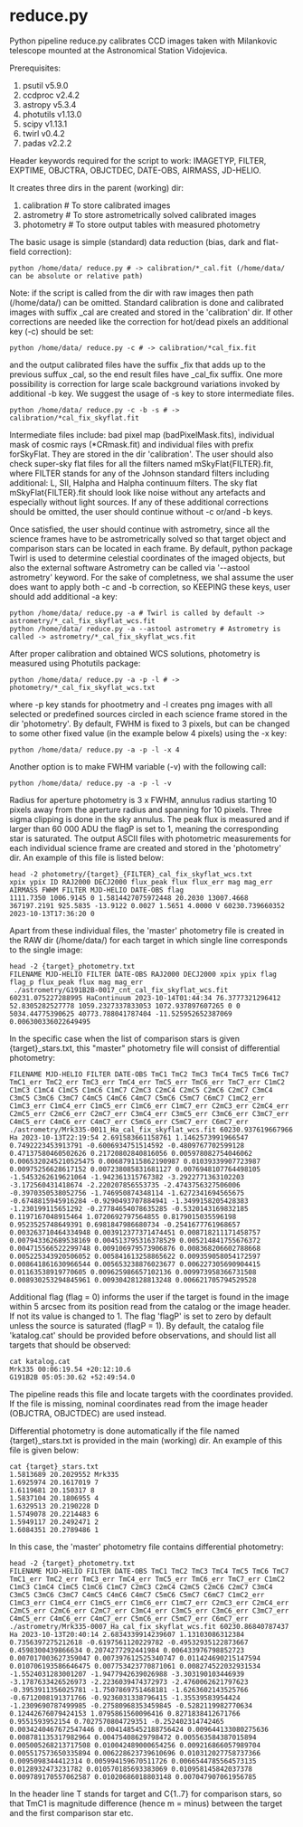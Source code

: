 # reduce.py

Python pipeline reduce.py calibrates CCD images taken with Milankovic telescope mounted at the Astronomical Station Vidojevica. 

Prerequisites:
1. psutil v5.9.0
2. ccdproc v2.4.2
3. astropy v5.3.4
4. photutils v1.13.0
5. scipy v1.13.1
6. twirl v0.4.2
7. padas v2.2.2

Header keywords required for the script to work: IMAGETYP, FILTER, EXPTIME, OBJCTRA, OBJCTDEC, DATE-OBS, AIRMASS, JD-HELIO.

It creates three dirs in the parent (working) dir: 

 1. calibration # To store calibrated images
 2. astrometry # To store astrometrically solved calibrated images
 3. photometry # To store output tables with measured photometry
 
 The basic usage is simple (standard) data reduction (bias, dark and flat-field correction):

    python /home/data/ reduce.py # -> calibration/*_cal.fit (/home/data/ can be absolute or relative path)

Note: if the script is called from the dir with raw images then path (/home/data/) can be omitted. Standard calibration is done and calibrated images with suffix _cal are created and stored in the 'calibration' dir. If other corrections are needed like the correction for hot/dead pixels an additional key (-c) should be set:

    python /home/data/ reduce.py -c # -> calibration/*cal_fix.fit

and the output calibrated files have the suffix _fix that adds up to the previous suffux _cal, so the end result files have _cal_fix suffix.
One more possibility is correction for large scale background variations invoked by additional -b key. We suggest the usage of -s key to store intermediate files.

    python /home/data/ reduce.py -c -b -s # -> calibration/*cal_fix_skyflat.fit

Intermediate files include: bad pixel map (badPixelMask.fits), individual mask of cosmic rays (*CRmask.fit) and individual files with prefix forSkyFlat. They are stored in the dir 'calibration'. The user should also check super-sky flat files for all the filters named mSkyFlat{FILTER}.fit, where FILTER stands for any of the Johnson standard filters including additional: L, SII, Halpha and Halpha continuum filters. The sky flat mSkyFlat{FILTER}.fit should look like noise without any artefacts and especially without light sources. If any of these additional corrections should be omitted, the user should continue without -c or/and -b keys.

Once satisfied, the user should continue with astrometry, since all the science frames have to be astrometrically solved so that target object and comparison stars can be located in each frame. By default, python package Twirl is used to determine celestial coordinates of the imaged objects, but also the external software Astrometry can be called via '--astool astrometry' keyword. For the sake of completness, we shal assume the user does want to apply both -c and -b correction, so KEEPING these keys, user should add additional -a key:

    python /home/data/ reduce.py -a # Twirl is called by default -> astrometry/*_cal_fix_skyflat_wcs.fit
    python /home/data/ reduce.py -a --astool astrometry # Astrometry is called -> astrometry/*_cal_fix_skyflat_wcs.fit

After proper calibration and obtained WCS solutions, photometry is measured using Photutils package:

    python /home/data/ reduce.py -a -p -l # -> photometry/*_cal_fix_skyflat_wcs.txt

where -p key stands for phootmetry and -l creates png images with all selected or predefined sources circled in each science frame stored in the dir 'photometry'. By default, FWHM is fixed to 3 pixels, but can be changed to some other fixed value (in the example below 4 pixels) using the -x key:

    python /home/data/ reduce.py -a -p -l -x 4

Another option is to make FWHM variable (-v) with the following call:

    python /home/data/ reduce.py -a -p -l -v 

Radius for aperture photometry is 3 x FWHM, annulus radius starting 10 pixels away from the aperture radius and spanning for 10 pixels. Three sigma clipping is done in the sky annulus. The peak flux is measured and if larger than 60 000 ADU the flagP is set to 1, meaning the corresponding star is saturated. The output ASCII files with photometric measurements for each individual science frame are created and stored in the 'photometry' dir. An example of this file is listed below:

    head -2 photometry/{target}_{FILTER}_cal_fix_skyflat_wcs.txt     
    xpix ypix ID RAJ2000 DECJ2000 flux_peak flux flux_err mag mag_err AIRMASS FWHM FILTER MJD-HELIO DATE-OBS flag
    1111.7350 1006.9145 0 1.5814427075972448 20.2030 13007.4668 367197.2191 925.5835 -13.9122 0.0027 1.5651 4.0000 V 60230.739660352 2023-10-13T17:36:20 0

Apart from these individual files, the 'master' photometry file is created in the RAW dir (/home/data/) for each target in which single line corresponds to the single image:

    head -2 {target}_photometry.txt
    FILENAME MJD-HELIO FILTER DATE-OBS RAJ2000 DECJ2000 xpix ypix flag flag_p flux_peak flux mag mag_err    
     ./astrometry/G191B2B-0017_cnt_cal_fix_skyflat_wcs.fit 60231.075227288995 HaContinuum 2023-10-14T01:44:34 76.3777321296412 52.8305282527778 1059.2327337833053 1072.937897607265 0 0 5034.44775390625 40773.788041787404 -11.525952652387069 0.006300336022649495 

In the specific case when the list of comparison stars is given {target}_stars.txt, this "master" photometry file will consist of differential photometry:

    FILENAME MJD-HELIO FILTER DATE-OBS TmC1 TmC2 TmC3 TmC4 TmC5 TmC6 TmC7 TmC1_err TmC2_err TmC3_err TmC4_err TmC5_err TmC6_err TmC7_err C1mC2 C1mC3 C1mC4 C1mC5 C1mC6 C1mC7 C2mC3 C2mC4 C2mC5 C2mC6 C2mC7 C3mC4 C3mC5 C3mC6 C3mC7 C4mC5 C4mC6 C4mC7 C5mC6 C5mC7 C6mC7 C1mC2_err C1mC3_err C1mC4_err C1mC5_err C1mC6_err C1mC7_err C2mC3_err C2mC4_err C2mC5_err C2mC6_err C2mC7_err C3mC4_err C3mC5_err C3mC6_err C3mC7_err C4mC5_err C4mC6_err C4mC7_err C5mC6_err C5mC7_err C6mC7_err 
    ./astrometry/Mrk335-0011_Ha_cal_fix_skyflat_wcs.fit 60230.937619667966 Ha 2023-10-13T22:19:54 2.691583661158761 1.1462573991966547 0.7492223453913791 -0.6006934751514592 -0.4809767702599128 0.47137580460502626 0.21720802840816056 0.005978082754046062 0.0065320245210525475 0.006879115862190987 0.01039339907723987 0.00975256628617152 0.007238085831681127 0.0076948107764498105 -1.5453262619621064 -1.942361315767382 -3.2922771363102203 -3.172560431418674 -2.220207856553735 -2.4743756327506006 -0.3970350538052756 -1.746950874348114 -1.6272341694565675 -0.6748815945916284 -0.9290493707884941 -1.3499158205428383 -1.230199115651292 -0.27784654078635285 -0.5320143169832185 0.1197167048915464 1.0720692797564855 0.8179015035596198 0.9523525748649391 0.6981847986680734 -0.2541677761968657 0.003263710464334948 0.003912377371474451 0.008718211171458757 0.007943362689538169 0.004513795316378529 0.005214841755676372 0.004715566522299748 0.009106979573906876 0.008368206602788668 0.005225343920506052 0.005841613258865622 0.009359058054172597 0.008641861630966544 0.005653238876023677 0.006227305690904415 0.01163538919770605 0.009625986657102136 0.009973958366731508 0.008930253294845961 0.00930428128813248 0.006621705794529528 

Additional flag (flag = 0) informs the user if the target is found in the image within 5 arcsec from its position read from the catalog or the image header. If not its value is changed to 1. The flag 'flagP' is set to zero by default unless the source is saturated (flagP = 1). By default, the catalog file 'katalog.cat' should be provided before observations, and should list all targets that should be observed:

    cat katalog.cat
    Mrk335 00:06:19.54 +20:12:10.6
    G191B2B 05:05:30.62 +52:49:54.0

The pipeline reads this file and locate targets with the coordinates provided. If the file is missing, nominal coordinates read from the image header (OBJCTRA, OBJCTDEC) are used instead.

Differential photometry is done automatically if the file named {target}_stars.txt is provided in the main (working) dir. An example of this file is given below:

    cat {target}_stars.txt
    1.5813689 20.2029552 Mrk335
    1.6925974 20.1617019 7
    1.6119681 20.150317 8
    1.5837104 20.1806955 4
    1.6329513 20.2190228 D
    1.5749078 20.2214483 6
    1.5949117 20.2492471 2
    1.6084351 20.2789486 1

In this case, the 'master' photometry file contains differential photometry:

    head -2 {target}_photometry.txt
    FILENAME MJD-HELIO FILTER DATE-OBS TmC1 TmC2 TmC3 TmC4 TmC5 TmC6 TmC7 TmC1_err TmC2_err TmC3_err TmC4_err TmC5_err TmC6_err TmC7_err C1mC2 C1mC3 C1mC4 C1mC5 C1mC6 C1mC7 C2mC3 C2mC4 C2mC5 C2mC6 C2mC7 C3mC4 C3mC5 C3mC6 C3mC7 C4mC5 C4mC6 C4mC7 C5mC6 C5mC7 C6mC7 C1mC2_err C1mC3_err C1mC4_err C1mC5_err C1mC6_err C1mC7_err C2mC3_err C2mC4_err C2mC5_err C2mC6_err C2mC7_err C3mC4_err C3mC5_err C3mC6_err C3mC7_err C4mC5_err C4mC6_err C4mC7_err C5mC6_err C5mC7_err C6mC7_err 
    ./astrometry/Mrk335-0007_Ha_cal_fix_skyflat_wcs.fit 60230.86840787437 Ha 2023-10-13T20:40:14 2.6834339914239607 1.13103086312384 0.7356397275212618 -0.6197561120229782 -0.49532935122873667 0.4598300439866634 0.2074277292441984 0.006433976798852723 0.007017003627359047 0.007397612525340747 0.011424690215147594 0.010706193586646475 0.007753423770871061 0.008274522032931534 -1.5524031283001207 -1.9477942639026988 -3.303190103446939 -3.1787633426526973 -2.2236039474372973 -2.4760062621797623 -0.3953911356025781 -1.7507869751468181 -1.6263602143525766 -0.6712008191371766 -0.9236031338796415 -1.35539583954424 -1.2309690787499985 -0.27580968353459845 -0.5282119982770634 0.12442676079424153 1.0795861560096416 0.8271838412671766 0.9551593952154 0.7027570804729351 -0.252402314742465 0.0034240467672547446 0.0041485452188756424 0.009644133080275636 0.008781135317982964 0.00475408629798472 0.005563584387015894 0.005005268213717508 0.010042489000654256 0.009216866057989704 0.005517573650335894 0.006228623739610696 0.010312027758737366 0.0095098344412314 0.005994159670511726 0.0066544785564573135 0.0128932473231782 0.010570185693383069 0.010958145842037378 0.009789170557062587 0.01020686018803148 0.007047907061956785


In the header line T stands for target and C{1..7} for comparison stars, so that TmC1 is magnitude difference (hence m = minus) between the target and the first comparison star etc.
